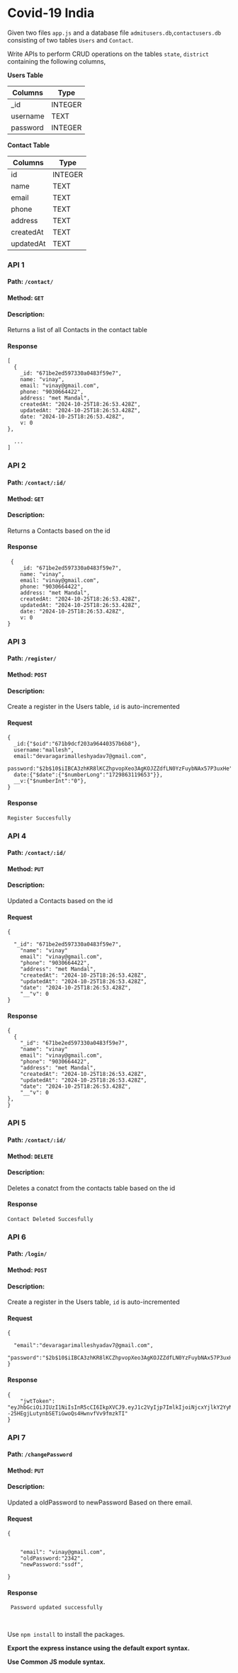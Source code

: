 # Covid-19 India

Given two files `app.js` and a database file `admitusers.db`,`contactusers.db` consisting of two tables `Users` and `Contact`.

Write APIs to perform CRUD operations on the tables `state`, `district` containing the following columns,

**Users Table**

| Columns    | Type    |
| ---------- | ------- |
| _id        | INTEGER |
| username   | TEXT    |
| password   | INTEGER |

**Contact Table**

| Columns       | Type    |
| ------------- | ------- |
| id            | INTEGER |
| name          | TEXT    |
| email         | TEXT    |
| phone         | TEXT    |
| address       | TEXT    |
| createdAt     | TEXT    |
| updatedAt     | TEXT    |

### API 1

#### Path: `/contact/`

#### Method: `GET`

#### Description:

Returns a list of all Contacts in the contact table

#### Response

```
[
  {
    _id: "671be2ed597330a0483f59e7",
    name: "vinay",
    email: "vinay@gmail.com",
    phone: "9030664422",
    address: "met Mandal",
    createdAt: "2024-10-25T18:26:53.428Z",
    updatedAt: "2024-10-25T18:26:53.428Z",
    date: "2024-10-25T18:26:53.428Z",
    v: 0
},

  ...
]
```

### API 2

#### Path: `/contact/:id/`

#### Method: `GET`

#### Description:

Returns a Contacts based on the id

#### Response

```
 {
    _id: "671be2ed597330a0483f59e7",
    name: "vinay",
    email: "vinay@gmail.com",
    phone: "9030664422",
    address: "met Mandal",
    createdAt: "2024-10-25T18:26:53.428Z",
    updatedAt: "2024-10-25T18:26:53.428Z",
    date: "2024-10-25T18:26:53.428Z",
    v: 0
}
```

### API 3

#### Path: `/register/`

#### Method: `POST`

#### Description:

Create a register in the Users table, `id` is auto-incremented

#### Request

```
{
  _id:{"$oid":"671b9dcf203a96440357b6b8"},
  username:"mallesh",
  email:"devaragarimalleshyadav7@gmail.com",
  password:"$2b$10$iIBCA3zhKR8lKCZhpvopXeo3AgKOJZZdfLN0YzFuybNAx57P3uxHe",
  date:{"$date":{"$numberLong":"1729863119653"}},
  __v:{"$numberInt":"0"},
}
```

#### Response

```
Register Succesfully

```

### API 4

#### Path: `/contact/:id/`

#### Method: `PUT`

#### Description:

Updated a Contacts based on the id 

#### Request

```
{
  
  "_id": "671be2ed597330a0483f59e7",
    "name": "vinay"
    email": "vinay@gmail.com",
    "phone": "9030664422",
    "address": "met Mandal",
    "createdAt": "2024-10-25T18:26:53.428Z",
    "updatedAt": "2024-10-25T18:26:53.428Z",
    "date": "2024-10-25T18:26:53.428Z",
    "__"v": 0
}
```


#### Response

```
{
  {
    "_id": "671be2ed597330a0483f59e7",
    "name": "vinay"
    email": "vinay@gmail.com",
    "phone": "9030664422",
    "address": "met Mandal",
    "createdAt": "2024-10-25T18:26:53.428Z",
    "updatedAt": "2024-10-25T18:26:53.428Z",
    "date": "2024-10-25T18:26:53.428Z",
    "__"v": 0
},
}
```

### API 5

#### Path: `/contact/:id/`

#### Method: `DELETE`

#### Description:

Deletes a conatct from the contacts table based on the id

#### Response

```
Contact Deleted Succesfully

```

### API 6

#### Path: `/login/`

#### Method: `POST`

#### Description:

Create a register in the Users table, `id` is auto-incremented

#### Request

```
{
  
  "email":"devaragarimalleshyadav7@gmail.com",
  "password":"$2b$10$iIBCA3zhKR8lKCZhpvopXeo3AgKOJZZdfLN0YzFuybNAx57P3uxHe",
}
```

#### Response

```
{
    "jwtToken": "eyJhbGciOiJIUzI1NiIsInR5cCI6IkpXVCJ9.eyJ1c2VyIjp7ImlkIjoiNjcxYjlkY2YyMDNhOTY0NDAzNTdiNmI4In0sImlhdCI6MTcyOTg4MjM3MX0.C8vHa--25HEgjLutynbSETiGwoQs4HwnvfVv9fmzkTI"
}

```

### API 7

#### Path: `/changePassword`

#### Method: `PUT`

#### Description:

Updated a oldPassword to newPassword Based on there email.

#### Request

```
{
  
 
    "email": "vinay@gmail.com",
    "oldPassword:"2342",
    "newPassword:"ssdf",
    
}
```


#### Response

```
 Password updated successfully

```


<br/>

Use `npm install` to install the packages.

**Export the express instance using the default export syntax.**

**Use Common JS module syntax.**
